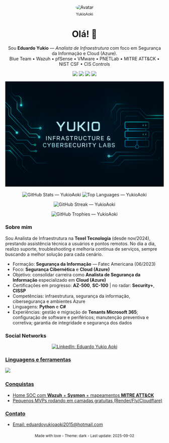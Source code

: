 <!-- PROFILE README (Dark) -->

<p align="center">
  <img src="https://avatars.githubusercontent.com/u/00000000?v=4" width="120" style="border-radius:50%" alt="Avatar"/><br/>
  <sub>YukioAoki</sub>
</p>

<h1 align="center">Olá! 👋</h1>
<p align="center">
  Sou <b>Eduardo Yukio</b> — <i>Analista de Infraestrutura</i> com foco em Segurança da Informação e Cloud (Azure).
  <br/>Blue Team • Wazuh • pfSense • VMware • PNETLab • MITRE ATT&CK • NIST CSF • CIS Controls
</p>

<p align="center">
  <img src="https://img.shields.io/badge/Role-Infrastructure%20Analyst-0A0F24?style=for-the-badge"/>
  <img src="https://img.shields.io/badge/Focus-Cybersecurity-2D333B?style=for-the-badge"/>
  <a href="mailto:eduardoyukioaoki2015@hotmail.com"><img src="https://img.shields.io/badge/Email-Contact-2F81F7?style=for-the-badge"></a>
  <img src="https://komarev.com/ghpvc/?username=YukioAoki&style=for-the-badge" />
</p>

<p align="center">
  <img src="https://github.com/YukioAoki/YukioAoki/blob/main/banner_github.png" width="600" alt="Yukio - Infrastructure & Cybersecurity Labs banner"/>
</p>

<p align="center">
  <img height="165" alt="GitHub Stats — YukioAoki" src="https://github-readme-stats.vercel.app/api?username=YukioAoki&show_icons=true&theme=github_dark&hide_border=true" />
  <img height="165" alt="Top Languages — YukioAoki" src="https://github-readme-stats.vercel.app/api/top-langs/?username=YukioAoki&layout=compact&theme=github_dark&hide_border=true" />
</p>

<p align="center">
  <img height="165" alt="GitHub Streak — YukioAoki" src="https://github-readme-streak-stats.herokuapp.com/?user=YukioAoki&theme=github-dark-blue&hide_border=true" />
</p>

<p align="center">
  <img alt="GitHub Trophies — YukioAoki" src="https://github-profile-trophy.vercel.app/?username=YukioAoki&theme=onestar&no-frame=true&row=1&column=6" />
</p>

### Sobre mim

Sou Analista de Infraestrutura na <b>Texel Tecnologia</b> (desde nov/2024), prestando assistência técnica a usuários e pontos remotos. No dia a dia, realizo suporte, troubleshooting e melhoria contínua de serviços, sempre buscando a melhor solução para cada cenário.

- Formação: <b>Segurança da Informação</b> — Fatec Americana (06/2023)
- Foco: <b>Segurança Cibernética</b> e <b>Cloud (Azure)</b>
- Objetivo: consolidar carreira como <b>Analista de Segurança da Informação</b> especializado em <b>Cloud (Azure)</b>
- Certificações em progresso: <b>AZ-500</b>, <b>SC-100</b> | no radar: <b>Security+</b>, <b>CISSP</b>
- Competências: infraestrutura, segurança da informação, cibersegurança e ambientes Azure
- Linguagens: <b>Python</b> e <b>C#</b>
- Experiências: gestão e migração de <b>Tenants Microsoft 365</b>; configuração de software e periféricos; manutenção preventiva e corretiva; garantia de integridade e segurança dos dados

### Social Networks
<p align="center">
  <a href="https://www.linkedin.com/in/eduardo-yukio-aoki/" target="_blank" rel="noopener noreferrer">
    <img 
      src="https://img.shields.io/badge/LinkedIn-0A66C2?style=for-the-badge&logo=linkedin&logoColor=white" 
      alt="LinkedIn: Eduardo Yukio Aoki">
  </a>
  <a href="https://x.com/your-x-handle" target="_blank" rel="noopener noreferrer">
</p>

### Linguagens e ferramentas
<p>
  <img src="https://skillicons.dev/icons?i=azure,windows,powershell,linux,bash,python,cs,dotnet,docker,postgres,git,github,vscode" />
</p>

### Conquistas
- Home SOC com <b>Wazuh</b> + <b>Sysmon</b> + mapeamentos <b>MITRE ATT&CK</b>  
- Pequenos MVPs rodando em camadas gratuitas (Render/Fly/Cloudflare)  

### Contato
- Email: <a href="mailto:eduardoyukioaoki2015@hotmail.com">eduardoyukioaoki2015@hotmail.com</a>

<p align="center">
  <sub>Made with love - Theme: dark - Last update: 2025-09-02</sub>
</p>
